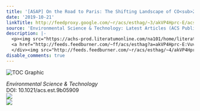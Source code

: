```yaml
---
title: '[ASAP] On the Road to Paris: The Shifting Landscape of CO<sub>2</sub> Reduction'
date: '2019-10-21'
linkTitle: http://feedproxy.google.com/~r/acs/esthag/~3/akVP4Hprc-E/acs.est.9b05909
source: 'Environmental Science & Technology: Latest Articles (ACS Publications)'
description: |-
  <p><img src="https://achs-prod.literatumonline.com/na101/home/literatum/publisher/achs/journals/content/esthag/0/esthag.ahead-of-print/acs.est.9b05909/20191021/images/medium/es9b05909_0002.gif" alt="TOC Graphic"/></p><div><cite>Environmental Science & Technology</cite></div><div>DOI: 10.1021/acs.est.9b05909</div><div class="feedflare">
  <a href="http://feeds.feedburner.com/~ff/acs/esthag?a=akVP4Hprc-E:VuvTpAAB30U:yIl2AUoC8zA"><img src="http://feeds.feedburner.com/~ff/acs/esthag?d=yIl2AUoC8zA" border="0"></img></a>
  </div><img src="http://feeds.feedburner.com/~r/acs/esthag/~4/akVP4Hprc-E" ...
disable_comments: true
---
```

<p><img src="https://achs-prod.literatumonline.com/na101/home/literatum/publisher/achs/journals/content/esthag/0/esthag.ahead-of-print/acs.est.9b05909/20191021/images/medium/es9b05909_0002.gif" alt="TOC Graphic"/></p><div><cite>Environmental Science & Technology</cite></div><div>DOI: 10.1021/acs.est.9b05909</div><div class="feedflare">
<a href="http://feeds.feedburner.com/~ff/acs/esthag?a=akVP4Hprc-E:VuvTpAAB30U:yIl2AUoC8zA"><img src="http://feeds.feedburner.com/~ff/acs/esthag?d=yIl2AUoC8zA" border="0"></img></a>
</div><img src="http://feeds.feedburner.com/~r/acs/esthag/~4/akVP4Hprc-E" ...